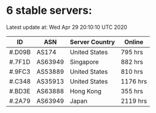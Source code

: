 # 6 stable servers:

Latest update at: Wed Apr 29 20:10:10 UTC 2020

| ID | ASN | Server Country | Online |
| -- | --- | -------------- | ------ |
| #.D09B | AS174 | United States | 795 hrs |
| #.7F1D | AS63949 | Singapore | 882 hrs |
| #.9FC3 | AS53889 | United States | 810 hrs |
| #.C348 | AS35913 | United States | 1176 hrs |
| #.BD3E | AS63888 | Hong Kong | 355 hrs |
| #.2A79 | AS63949 | Japan | 2119 hrs |

